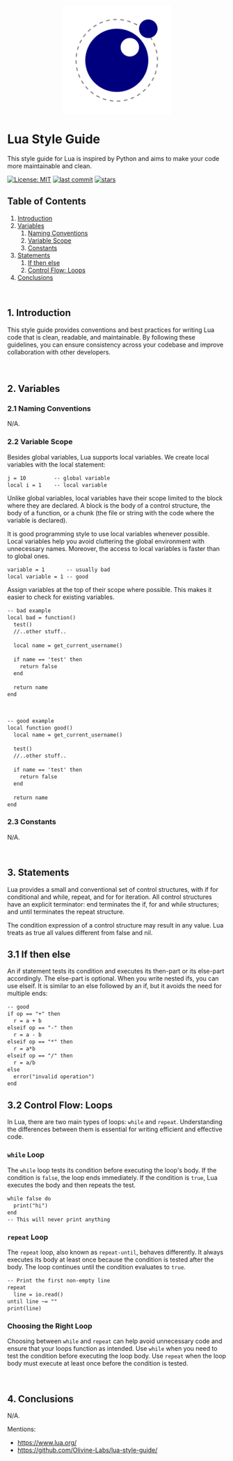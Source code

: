 <div align="center">
  <img style="display: block; -webkit-user-select: none; margin: auto; cursor: zoom-in; background-color: hsl(0, 0%, 90%);" src="/luaa.gif" width="250" height="250"/>
</div>

# Lua Style Guide

This style guide for Lua is inspired by Python and aims to make your code more maintainable and clean.

[![License: MIT](https://img.shields.io/badge/License-MIT-green2.svg)](/blob/main/LICENSE)
[![last commit](https://img.shields.io/github/last-commit/ShaharBand/lua-style-guide.svg)](https://github.com/ShaharBand/lua-style-guide/commits/main) 
[![stars](https://img.shields.io/github/stars/ShaharBand/lua-style-guide.svg?style=badge)](https://github.com/ShaharBand/lua-style-guide/stargazers) 
<br> 

## Table of Contents
1. [Introduction](#1-introduction)
2. [Variables](#2-variables)
   1. [Naming Conventions](#21-naming-conventions)
   2. [Variable Scope](#22-variable-scope)
   3. [Constants](#23-constants)
3. [Statements](#3-statements)
   1. [If then else](#31-if-then-else)
   2. [Control Flow: Loops](#32-control-flow-loops)
3. [Conclusions](#4-conclusions)
 
<br>

## 1. Introduction
This style guide provides conventions and best practices for writing Lua code that is clean, readable, and maintainable. 
By following these guidelines, you can ensure consistency across your codebase and improve collaboration with other developers.
<br><br><br>

## 2. Variables


### 2.1 Naming Conventions
N/A.

### 2.2 Variable Scope
Besides global variables, Lua supports local variables. We create local variables with the local statement:

    j = 10         -- global variable
    local i = 1    -- local variable
    
Unlike global variables, local variables have their scope limited to the block where they are declared. 
A block is the body of a control structure, the body of a function, or a chunk (the file or string with the code where the variable is declared).

It is good programming style to use local variables whenever possible. 
Local variables help you avoid cluttering the global environment with unnecessary names. 
Moreover, the access to local variables is faster than to global ones.

    variable = 1       -- usually bad
    local variable = 1 -- good

Assign variables at the top of their scope where possible. This makes it easier to check for existing variables.
 
    -- bad example
    local bad = function()
      test()
      //..other stuff..

      local name = get_current_username()

      if name == 'test' then
        return false
      end

      return name
    end 
<br>

    -- good example
    local function good()
      local name = get_current_username()

      test()
      //..other stuff..

      if name == 'test' then
        return false
      end

      return name
    end

### 2.3 Constants
N/A.

<br>

## 3. Statements
Lua provides a small and conventional set of control structures, with if for conditional and while, repeat, and for for iteration. 
All control structures have an explicit terminator: end terminates the if, for and while structures; and until terminates the repeat structure.

The condition expression of a control structure may result in any value. Lua treats as true all values different from false and nil.

## 3.1 If then else
An if statement tests its condition and executes its then-part or its else-part accordingly. The else-part is optional.
When you write nested ifs, you can use elseif. 
It is similar to an else followed by an if, but it avoids the need for multiple ends:

    -- good
    if op == "+" then
      r = a + b
    elseif op == "-" then
      r = a - b
    elseif op == "*" then
      r = a*b
    elseif op == "/" then
      r = a/b
    else
      error("invalid operation")
    end

## 3.2 Control Flow: Loops
In Lua, there are two main types of loops: `while` and `repeat`. 
Understanding the differences between them is essential for writing efficient and effective code.

### `while` Loop
The `while` loop tests its condition before executing the loop's body. If the condition is `false`, the loop ends immediately. 
If the condition is `true`, Lua executes the body and then repeats the test.

    while false do
      print("hi")
    end
    -- This will never print anything

### `repeat` Loop

The `repeat` loop, also known as `repeat-until`, behaves differently. 
It always executes its body at least once because the condition is tested after the body. 
The loop continues until the condition evaluates to `true`.

    -- Print the first non-empty line
    repeat
      line = io.read()
    until line ~= ""
    print(line)


### Choosing the Right Loop
Choosing between `while` and `repeat` can help avoid unnecessary code and ensure that your loops function as intended. 
Use `while` when you need to test the condition before executing the loop body. 
Use `repeat` when the loop body must execute at least once before the condition is tested.

<br>

## 4. Conclusions
N/A.

Mentions:
- https://www.lua.org/
- https://github.com/Olivine-Labs/lua-style-guide/
